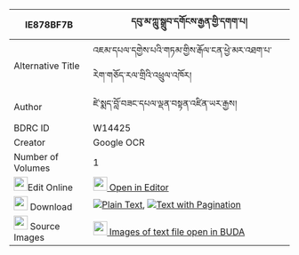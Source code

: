 |IE878BF7B|དབུ་མ་ཀླུ་སྒྲུབ་དགོངས་རྒྱན་གྱི་དགག་པ། 
| --- | --- 
|Alternative Title |འཇམ་དཔལ་དགྱེས་པའི་གཏམ་གྱིས་རྒོལ་ངན་ཕྱེ་མར་འཐག་པ་རེག་གཅོད་རལ་གྲིའི་འཕྲུལ་འཁོར།
|Author| ཛེ་སྨད་བློ་བཟང་དཔལ་ལྡན་བསྟན་འཛིན་ཡར་རྒྱས།
|BDRC ID | W14425
|Creator | Google OCR
|Number of Volumes| 1
|<img width="25" src="https://img.icons8.com/color/25/000000/edit-property.png">Edit Online| [<img width="25" src="https://avatars.githubusercontent.com/u/45091458?s=200&v=4"> Open in Editor](http://editor.openpecha.org/IE878BF7B)
|<img width="25" src="https://img.icons8.com/fluent/48/000000/download-2.png"/>  Download | [![](https://img.icons8.com/color/20/000000/txt.png)Plain Text](https://github.com/Openpecha/IE878BF7B/releases/download/v1/uma_ludrub_gong_gyen_gyi_gakpa_plain_IE878BF7B.zip), [![](https://img.icons8.com/color/20/000000/txt.png)Text with Pagination](https://github.com/Openpecha/IE878BF7B/releases/download/v1/uma_ludrub_gong_gyen_gyi_gakpa_pages_IE878BF7B.zip)
|<img width="25" src="https://img.icons8.com/plasticine/100/000000/pictures-folder.png"/>  Source Images | [<img width="25" src="https://library.bdrc.io/icons/BUDA-small.svg"> Images of text file open in BUDA](https://library.bdrc.io/show/bdr:W14425)